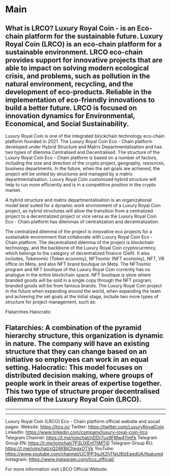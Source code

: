 # Main
What is LRCO?
Luxury Royal Coin - is an Eco-chain platform for the sustainable future.
Luxury Royal Coin (LRCO) is an eco-chain platform for a sustainable environment. LRCO eco-chain provides support for innovative projects that are able to impact on solving modern ecological crisis, and problems, such as pollution in the natural environment, recycling, and the development of eco-products. Reliable in the implementation of eco-friendly innovations to build a better future. LRCO is focused on innovation dynamics for Environmental, Economical, and Social Sustainability.
------------------
Luxury Royal Coin is one of the integrated blockchain technology eco-chain platform founded in 2021.
The Luxury Royal Coin Eco - Chain platform developed under Hybrid Structure and Matrix Departmentalisation and has two types of dilemma Centralised and Decentralised.
The structure of the Luxury Royal Coin Eco - Chain platform is based on a number of factors, including the size and direction of the crypto project, geography, resources, business departments. In the future, when the set goals are achieved, the project will be united by structures and managed by a matrix departmentalisation.
Luxury Royal Coin customized hybrid structure will help to run more efficiently and is in a competitive position in the crypto market.

A hybrid structure and matrix departmentalisation is an organizational model best suited for a dynamic work environment of a Luxury Royal Coin project, as hybrid structures will allow the transition from a centralized project to a decentralized project or vice versa as the Luxury Royal Coin Eco - Chain platform has dilemmas of centralization and decentralization.

The centralized dilemma of the project is innovative eco projects for a sustainable environment that collaborate with Luxury Royal Coin Eco - Chain platform. The decentralized dilemma of the project is blockchain technology, and the backbone of the Luxury Royal Coin cryptocurrency, which belongs to the category of decentralized finance (Defi). It also includes, Tokenomic (Token economy), NFTnomic (NFT economy), NFT, VR office on Meta, and also NFT brand boutique on Meta. The NFTnomic program and NFT boutique of the Luxury Royal Coin currently has no analogue in the entire blockchain space. NFT boutique is store where branded goods will be sold in a single copy through the NFT program, branded goods will be from famous brands. The Luxury Royal Coin project in the future when expanding around the world, when expanding the team and achieving the set goals at the initial stage, include two more types of structure for project management, such as: 

Flatarchies
Halocratic

Flatarchies: A combination of the pyramid hierarchy structure, this organization is dynamic in nature. The company will have an existing structure that they can change based on an initiative so employees can work in an equal setting.
Halocratic: This model focuses on distributed decision making, where groups of people work in their areas of expertise together.
This two type of structure proper decentralised dilemma of the Luxury Royal Coin (LRCO).
------------------------------------
--------------------------
---------------
Luxury Royal Coin (LRCO) Eco - Chain platform official website and socail pages:
Website: https://lrco.io/
Twitter: https://twitter.com/LuxuryRoyalCoin
LinkedIn: https://www.linkedin.com/company/luxury-royal-coin-lrco
Telegram Channel: https://t.me/joinchat/nDDr7ux9FMw4YmFk
Telegram Group EN: https://t.me/joinchat/7P3LlXEnf7ljMTI0
Telegram Group RU: https://t.me/joinchat/xQ24KBjChpgxOTVk
YouTube: https://www.youtube.com/channel/UC1PP3gJXZhTfeU6lzEagdUA/featured
Instagram: https://www.instagram.com/lrco_official/

For more information visit LRCO Official Website.
